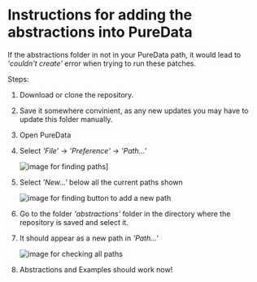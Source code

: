 # Instructions for adding the abstractions into PureData

If the abstractions folder in not in your PureData path, it would lead to *'couldn't create'* error when trying to run these patches.

Steps:
1. Download or clone the repository.
2. Save it somewhere convinient, as any new updates you may have to update this folder manually.
3. Open PureData
4. Select *'File'* -> *'Preference'* -> *'Path...'*
    
    ![image for finding paths](https://i.imgur.com/8O30um0.png)]
5. Select *'New...'* below all the current paths shown

    ![image for finding button to add a new path](https://i.imgur.com/AezdkSH.png)
6. Go to the folder *'abstractions'* folder in the directory where the repository is saved and select it.
7. It should appear as a new path in *'Path...'*

    ![image for checking all paths](https://i.imgur.com/sjAHPQR.png)
8. Abstractions and Examples should work now!